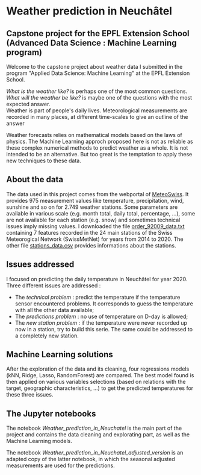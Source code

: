 # Weather prediction in Neuchâtel
## Capstone project for the EPFL Extension School (Advanced Data Science : Machine Learning program)

Welcome to the capstone project about weather data I submitted in the program "Applied Data Science: Machine Learning" at the EPFL Extension School. 

*What is the weather like?* is perhaps one of the most common questions.  
*What will the weather be like?* is maybe one of the questions with the most expected answer.  
Weather is part of people's daily lives. Meteorological measurements are recorded in many places, at different time-scales to give an outline of the answer

Weather forecasts relies on mathematical models based on the laws of physics. The Machine Learning approch proposed here is not as reliable as these complex numerical methods to predict weather as a whole. It is not intended to be an alternative. But too great is the temptation to apply these new techniques to these data.

## About the data
The data used in this project comes from the webportal of [MeteoSwiss](https://gate.meteoswiss.ch/idaweb/login.do). It provides 975 measurement values like temperature, precipitation, wind, sunshine and so on for 2.749 weather stations. Some parameters are available in various scale (e.g. month total, daily total, percentage, ...), some are not available for each station (e.g. snow) and sometimes technical issues imply missing values. I downloaded the file [order_92009_data.txt](meteosuisse/commandes/order_92009_data.txt) containing 7 features recorded in the 24 main stations of the Swiss Meteorogical Network (SwissMetNet) for years from 2014 to 2020. The other file [stations_data.csv](meteosuisse/commandes/stations_data.csv) provides informations about the stations.

## Issues addressed
I focused on predicting the daily temperature in Neuchâtel for year 2020.
Three different issues are addressed :
 - The *technical problem* : predict the temperature if the temperature sensor encountered problems. It corresponds to guess the temperature with all the other data available;
 - The *predictions problem* : no use of temperature on D-day is allowed;
 - The *new station problem* : if the temperature were never recorded up now in a station, try to build this serie. The same could be addressed to a completely new station.

## Machine Learning solutions
After the exploration of the data and its cleaning, four regressions models (kNN, Ridge, Lasso, RandomForest) are compared. The best model found is then applied on various variables selections (based on relations with the target, geographic characteristics, ...) to get the predicted temperatures for these three issues.

## The Jupyter notebooks
The notebook *Weather_prediction_in_Neuchatel* is the main part of the project and contains the data cleaning and explorating part, as well as the Machine Learning models.

The notebook *Weather_prediction_in_Neuchatel_adjusted_version* is an adapted copy of the latter notebook, in which the seasonal adjusted measurements are used for the predictions.
